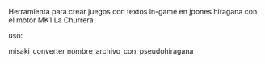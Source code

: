 Herramienta para crear juegos con textos in-game en jpones hiragana con el motor MK1 La Churrera

uso:

misaki_converter nombre_archivo_con_pseudohiragana
